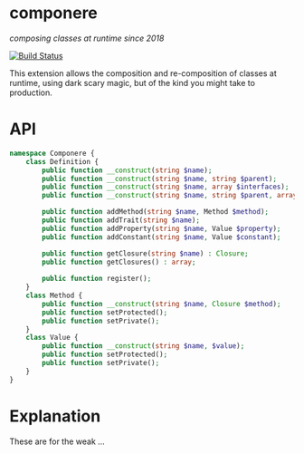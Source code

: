 componere
=========
*composing classes at runtime since 2018*

[![Build Status](https://travis-ci.org/krakjoe/componere.svg?branch=master)](https://travis-ci.org/krakjoe/componere)

This extension allows the composition and re-composition of classes at runtime, using dark scary magic, but of the kind you might take to production.

API
===

```php
namespace Componere {
	class Definition {
		public function __construct(string $name);
		public function __construct(string $name, string $parent);
		public function __construct(string $name, array $interfaces);
		public function __construct(string $name, string $parent, array $interfaces);

		public function addMethod(string $name, Method $method);
		public function addTrait(string $name);
		public function addProperty(string $name, Value $property);
		public function addConstant(string $name, Value $constant);

		public function getClosure(string $name) : Closure;
		public function getClosures() : array;
 
		public function register();
	}
	class Method {
		public function __construct(string $name, Closure $method);
		public function setProtected();
		public function setPrivate();
	}
	class Value {
		public function __construct(string $name, $value);
		public function setProtected();
		public function setPrivate();
	}
}
```

Explanation
===========

These are for the weak ...

